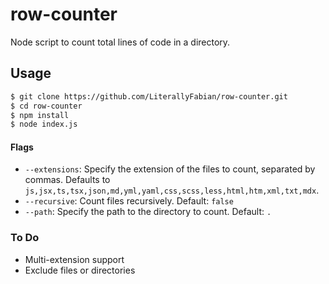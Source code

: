 # row-counter
    
Node script to count total lines of code in a directory.

## Usage

```bash
$ git clone https://github.com/LiterallyFabian/row-counter.git
$ cd row-counter
$ npm install
$ node index.js
```

#### Flags 
- `--extensions`: Specify the extension of the files to count, separated by commas. Defaults to `js,jsx,ts,tsx,json,md,yml,yaml,css,scss,less,html,htm,xml,txt,mdx`.
- `--recursive`: Count files recursively. Default: `false`
- `--path`: Specify the path to the directory to count. Default: `.`

### To Do
- Multi-extension support
- Exclude files or directories